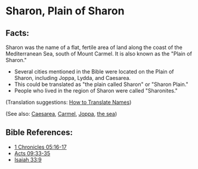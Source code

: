 # Sharon, Plain of Sharon #

## Facts: ##

Sharon was the name of a flat, fertile area of land along the coast of the Mediterranean Sea, south of Mount Carmel. It is also known as the "Plain of Sharon."

* Several cities mentioned in the Bible were located on the Plain of Sharon, including Joppa, Lydda, and Caesarea.
* This could be translated as "the plain called Sharon" or "Sharon Plain."
* People who lived in the region of Sharon were called "Sharonites."

(Translation suggestions: [How to Translate Names](en/ta-vol1/translate/man/translate-names))

(See also: [Caesarea](../other/caesarea.md), [Carmel](../other/carmel.md), [Joppa](../other/joppa.md), [the sea](../other/mediterranean.md))

## Bible References: ##

* [1 Chronicles 05:16-17](en/tn/1ch/help/05/16)
* [Acts 09:33-35](en/tn/act/help/09/33)
* [Isaiah 33:9](en/tn/isa/help/33/09)